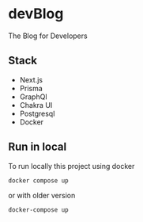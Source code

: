 # devBlog

The Blog for Developers

## Stack

- Next.js
- Prisma
- GraphQl
- Chakra UI
- Postgresql
- Docker

## Run in local

To run locally this project using docker

```sh
docker compose up
```

or with older version

```sh
docker-compose up
```
